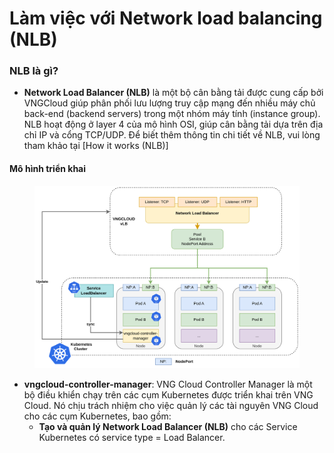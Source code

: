 # Làm việc với Network load balancing (NLB)

### NLB là gì? <a href="#workingwithnetworkloadbalancing-nlb-nlblagi" id="workingwithnetworkloadbalancing-nlb-nlblagi"></a>

* **Network Load Balancer (NLB)** là một bộ cân bằng tải được cung cấp bởi VNGCloud giúp phân phối lưu lượng truy cập mạng đến nhiều máy chủ back-end (backend servers) trong một nhóm máy tính (instance group). NLB hoạt động ở layer 4 của mô hình OSI, giúp cân bằng tải dựa trên địa chỉ IP và cổng TCP/UDP. Để biết thêm thông tin chi tiết về NLB, vui lòng tham khảo tại \[How it works (NLB)]

#### Mô hình triển khai <a href="#workingwithnetworkloadbalancing-nlb-mohinhtrienkhai" id="workingwithnetworkloadbalancing-nlb-mohinhtrienkhai"></a>

<figure><img src="../../../.gitbook/assets/image (7) (1) (1) (1) (1) (1) (1) (1) (1) (1) (1) (1) (1).png" alt=""><figcaption></figcaption></figure>

* **vngcloud-controller-manager**: VNG Cloud Controller Manager là một bộ điều khiển chạy trên các cụm Kubernetes được triển khai trên VNG Cloud. Nó chịu trách nhiệm cho việc quản lý các tài nguyên VNG Cloud cho các cụm Kubernetes, bao gồm:
  * **Tạo và quản lý Network Load Balancer (NLB)** cho các Service Kubernetes có service type = Load Balancer.
